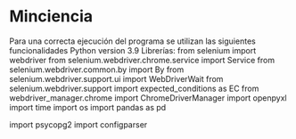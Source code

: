 # Minciencia
Para una correcta ejecución del programa se utilizan las siguientes funcionalidades
Python version 3.9
Librerías:
from selenium import webdriver
from selenium.webdriver.chrome.service import Service
from selenium.webdriver.common.by import By
from selenium.webdriver.support.ui import WebDriverWait
from selenium.webdriver.support import expected_conditions as EC
from webdriver_manager.chrome import ChromeDriverManager
import openpyxl
import time
import os
import pandas as pd

import psycopg2
import configparser
